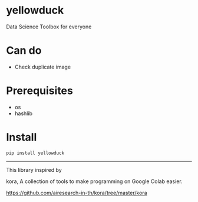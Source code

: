 # yellowduck

Data Science Toolbox for everyone

# Can do

- Check duplicate image

# Prerequisites

- os
- hashlib

# Install

```ruby
pip install yellowduck
```

---------------------------------------

This library inspired by 

kora, A collection of tools to make programming on Google Colab easier.

https://github.com/airesearch-in-th/kora/tree/master/kora
